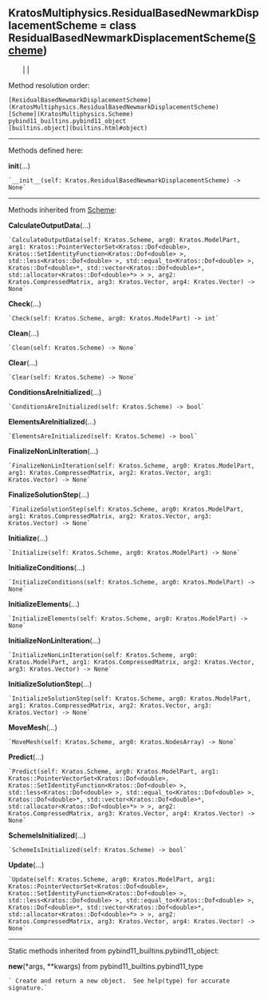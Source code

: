   
**KratosMultiphysics.ResidualBasedNewmarkDisplacementScheme** = class
ResidualBasedNewmarkDisplacementScheme([Scheme](KratosMultiphysics.Scheme))  
---  
`    `|   |

Method resolution order:

    [ResidualBasedNewmarkDisplacementScheme](KratosMultiphysics.ResidualBasedNewmarkDisplacementScheme)
    [Scheme](KratosMultiphysics.Scheme)
    pybind11_builtins.pybind11_object
    [builtins.object](builtins.html#object)

* * *

Methods defined here:  

**__init__**(...)

    `__init__(self: Kratos.ResidualBasedNewmarkDisplacementScheme) -> None`

* * *

Methods inherited from [Scheme](KratosMultiphysics.Scheme):  

**CalculateOutputData**(...)

    `CalculateOutputData(self: Kratos.Scheme, arg0: Kratos.ModelPart, arg1: Kratos::PointerVectorSet<Kratos::Dof<double>, Kratos::SetIdentityFunction<Kratos::Dof<double> >, std::less<Kratos::Dof<double> >, std::equal_to<Kratos::Dof<double> >, Kratos::Dof<double>*, std::vector<Kratos::Dof<double>*, std::allocator<Kratos::Dof<double>*> > >, arg2: Kratos.CompressedMatrix, arg3: Kratos.Vector, arg4: Kratos.Vector) -> None`

**Check**(...)

    `Check(self: Kratos.Scheme, arg0: Kratos.ModelPart) -> int`

**Clean**(...)

    `Clean(self: Kratos.Scheme) -> None`

**Clear**(...)

    `Clear(self: Kratos.Scheme) -> None`

**ConditionsAreInitialized**(...)

    `ConditionsAreInitialized(self: Kratos.Scheme) -> bool`

**ElementsAreInitialized**(...)

    `ElementsAreInitialized(self: Kratos.Scheme) -> bool`

**FinalizeNonLinIteration**(...)

    `FinalizeNonLinIteration(self: Kratos.Scheme, arg0: Kratos.ModelPart, arg1: Kratos.CompressedMatrix, arg2: Kratos.Vector, arg3: Kratos.Vector) -> None`

**FinalizeSolutionStep**(...)

    `FinalizeSolutionStep(self: Kratos.Scheme, arg0: Kratos.ModelPart, arg1: Kratos.CompressedMatrix, arg2: Kratos.Vector, arg3: Kratos.Vector) -> None`

**Initialize**(...)

    `Initialize(self: Kratos.Scheme, arg0: Kratos.ModelPart) -> None`

**InitializeConditions**(...)

    `InitializeConditions(self: Kratos.Scheme, arg0: Kratos.ModelPart) -> None`

**InitializeElements**(...)

    `InitializeElements(self: Kratos.Scheme, arg0: Kratos.ModelPart) -> None`

**InitializeNonLinIteration**(...)

    `InitializeNonLinIteration(self: Kratos.Scheme, arg0: Kratos.ModelPart, arg1: Kratos.CompressedMatrix, arg2: Kratos.Vector, arg3: Kratos.Vector) -> None`

**InitializeSolutionStep**(...)

    `InitializeSolutionStep(self: Kratos.Scheme, arg0: Kratos.ModelPart, arg1: Kratos.CompressedMatrix, arg2: Kratos.Vector, arg3: Kratos.Vector) -> None`

**MoveMesh**(...)

    `MoveMesh(self: Kratos.Scheme, arg0: Kratos.NodesArray) -> None`

**Predict**(...)

    `Predict(self: Kratos.Scheme, arg0: Kratos.ModelPart, arg1: Kratos::PointerVectorSet<Kratos::Dof<double>, Kratos::SetIdentityFunction<Kratos::Dof<double> >, std::less<Kratos::Dof<double> >, std::equal_to<Kratos::Dof<double> >, Kratos::Dof<double>*, std::vector<Kratos::Dof<double>*, std::allocator<Kratos::Dof<double>*> > >, arg2: Kratos.CompressedMatrix, arg3: Kratos.Vector, arg4: Kratos.Vector) -> None`

**SchemeIsInitialized**(...)

    `SchemeIsInitialized(self: Kratos.Scheme) -> bool`

**Update**(...)

    `Update(self: Kratos.Scheme, arg0: Kratos.ModelPart, arg1: Kratos::PointerVectorSet<Kratos::Dof<double>, Kratos::SetIdentityFunction<Kratos::Dof<double> >, std::less<Kratos::Dof<double> >, std::equal_to<Kratos::Dof<double> >, Kratos::Dof<double>*, std::vector<Kratos::Dof<double>*, std::allocator<Kratos::Dof<double>*> > >, arg2: Kratos.CompressedMatrix, arg3: Kratos.Vector, arg4: Kratos.Vector) -> None`

* * *

Static methods inherited from pybind11_builtins.pybind11_object:  

**__new__**(*args, **kwargs) from pybind11_builtins.pybind11_type

    ` Create and return a new object.  See help(type) for accurate signature.`

